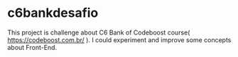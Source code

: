 # c6bankdesafio
This project is challenge about C6 Bank of Codeboost course( https://codeboost.com.br/ ). I could experiment and improve some concepts about Front-End.
